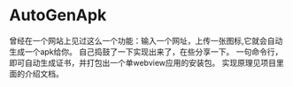 # AutoGenApk
曾经在一个网站上见过这么一个功能：输入一个网址，上传一张图标,它就会自动生成一个apk给你。
自己捣鼓了一下实现出来了，在些分享一下。
一句命令行，即可自动生成证书，并打包出一个单webview应用的安装包。
实现原理见项目里面的介绍文档。
